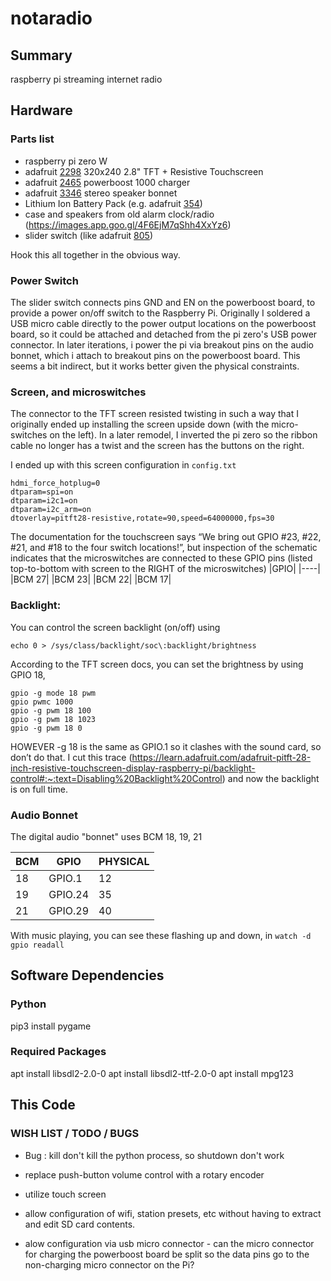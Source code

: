 # notaradio

## Summary

raspberry pi streaming internet radio
## Hardware 

### Parts list
- raspberry pi zero W
- adafruit [2298](https://www.adafruit.com/product/2298) 320x240 2.8" TFT + Resistive Touchscreen
- adafruit [2465](https://www.adafruit.com/product/2465) powerboost 1000 charger 
- adafruit [3346](https://www.adafruit.com/product/3346) stereo speaker bonnet
- Lithium Ion Battery Pack (e.g. adafruit [354](https://www.adafruit.com/product/354))
- case and speakers from old alarm clock/radio (https://images.app.goo.gl/4F6EjM7qShh4XxYz6)
- slider switch (like adafruit [805](https://www.adafruit.com/product/805))

Hook this all together in the obvious way. 
### Power Switch
The slider switch connects pins GND and EN on the powerboost board, to provide a power on/off switch to the Raspberry Pi.  Originally I soldered a USB micro cable directly to the power output locations on the powerboost board, so it could be attached and detached from the pi zero's USB power connector.  In later iterations, i power the pi via breakout pins on the audio bonnet, which i attach to breakout pins on the powerboost board.  This seems a bit indirect, but it works better given the physical constraints.

### Screen, and microswitches
The connector to the TFT screen resisted twisting in such a way that I originally ended up installing the screen upside down (with the micro-switches on the left).  In a later remodel, I inverted the pi zero so the ribbon cable no longer has a twist and the screen has the buttons on the right.

I ended up with this screen configuration in `config.txt` 

```
hdmi_force_hotplug=0
dtparam=spi=on
dtparam=i2c1=on
dtparam=i2c_arm=on
dtoverlay=pitft28-resistive,rotate=90,speed=64000000,fps=30
```

The documentation for the touchscreen says “We bring out GPIO #23, #22, #21, and #18 to the four switch locations!”, but inspection of the schematic indicates that the microswitches are connected to these GPIO pins (listed top-to-bottom with screen to the RIGHT of the microswitches)
|GPIO|
|----|
|BCM 27|
|BCM 23|
|BCM 22|
|BCM 17|


### Backlight:

You can control the screen backlight (on/off) using
```
echo 0 > /sys/class/backlight/soc\:backlight/brightness
```

According to the TFT screen docs, you can set the brightness by using GPIO 18, 
```
gpio -g mode 18 pwm
gpio pwmc 1000
gpio -g pwm 18 100
gpio -g pwm 18 1023
gpio -g pwm 18 0
```

HOWEVER -g 18 is the same as GPIO.1 so it clashes with the sound card, so don’t do that.  I cut this trace (https://learn.adafruit.com/adafruit-pitft-28-inch-resistive-touchscreen-display-raspberry-pi/backlight-control#:~:text=Disabling%20Backlight%20Control) and now the backlight is on full time.

### Audio Bonnet
The digital audio "bonnet" uses BCM 18, 19, 21

|BCM|GPIO|PHYSICAL|
|-|-|-|
18|GPIO.1|12
19|GPIO.24|35
21|GPIO.29|40


With music playing, you can see these flashing up and down, in `watch -d gpio readall`



## Software Dependencies

### Python
pip3 install pygame

### Required Packages
apt install libsdl2-2.0-0
apt install libsdl2-ttf-2.0-0
apt install mpg123

## This Code

### WISH LIST / TODO / BUGS

- Bug : kill don't kill the python process, so shutdown don't work

- replace push-button volume control with a rotary encoder
- utilize touch screen
- allow configuration of wifi, station presets, etc without having to extract and edit SD card contents.
- alow configuration via usb micro connector - can the micro connector for charging the powerboost board be split so the data pins go to the non-charging micro connector on the Pi?
